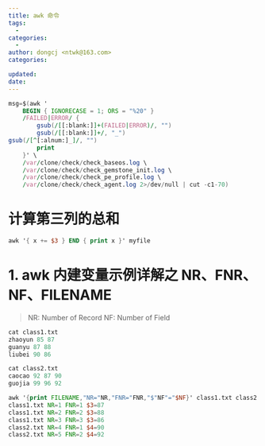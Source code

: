 ```yaml
---
title: awk 命令
tags: 
  - 
categories: 
  - 
author: dongcj <ntwk@163.com>
categories: 

updated: 
date: 
---
```


```awk
msg=$(awk '      
    BEGIN { IGNORECASE = 1; ORS = "%20" }
    /FAILED|ERROR/ {
        gsub(/[[:blank:]]+(FAILED|ERROR)/, "")
        gsub(/[[:blank:]]+/, "_")
gsub(/[^[:alnum:]_]/, "")
        print
    }' \
    /var/clone/check/check_baseos.log \
    /var/clone/check/check_gemstone_init.log \
    /var/clone/check/check_pe_profile.log \
    /var/clone/check/check_agent.log 2>/dev/null | cut -c1-70)
``` 
    
    
# 计算第三列的总和
```awk
awk '{ x += $3 } END { print x }' myfile
```

# 1. awk 内建变量示例详解之 NR、FNR、NF、FILENAME
>NR: Number of Record
>NF: Number of Field

```awk
cat class1.txt
zhaoyun 85 87
guanyu 87 88
liubei 90 86

cat class2.txt
caocao 92 87 90
guojia 99 96 92

awk '{print FILENAME,"NR="NR,"FNR="FNR,"$"NF"="$NF}' class1.txt class2.txt
class1.txt NR=1 FNR=1 $3=87
class1.txt NR=2 FNR=2 $3=88
class1.txt NR=3 FNR=3 $3=86
class2.txt NR=4 FNR=1 $4=90
class2.txt NR=5 FNR=2 $4=92
```

